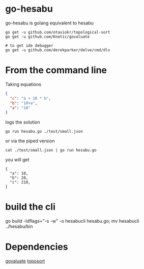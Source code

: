 # go-hesabu
go-hesabu is golang equivalent to hesabu

```
go get -u github.com/otaviokr/topological-sort
go get -u github.com/Knetic/govaluate

# to get ide debugger
go get -u github.com/derekparker/delve/cmd/dlv
```

# From the command line
Taking equations

```json
{
  "c": "a + 10 * b",
  "b": "10+a",
  "a": "10"
}

```

logs the solution

```
go run hesabu.go ./test/small.json
```

or via the piped version

```
cat ./test/small.json | go run hesabu.go
```

you will get

```
{
  "a": 10,
  "b": 20,
  "c": 210,
}

```

# build the cli

go build -ldflags="-s -w" -o hesabucli hesabu.go; mv hesabucli ../hesabu/bin

# Dependencies

  [govaluate](https://github.com/Knetic/govaluate)
	[toposort](https://github.com/otaviokr/topological-sort)
  

